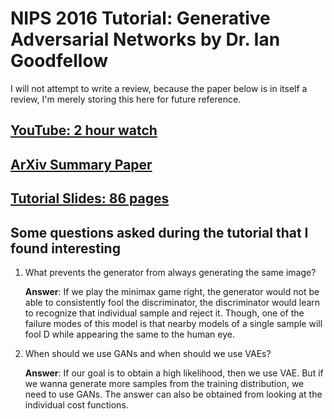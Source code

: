 # NIPS 2016 Tutorial: Generative Adversarial Networks by Dr. Ian Goodfellow

I will not attempt to write a review, because the paper below is in itself a review, I'm merely storing this here for future reference.

## [YouTube: 2 hour watch](https://www.youtube.com/watch?v=HGYYEUSm-0Q)

## [ArXiv Summary Paper](https://arxiv.org/abs/1701.00160)

## [Tutorial Slides: 86 pages](http://www.iangoodfellow.com/slides/2016-12-04-NIPS.pdf)

## Some questions asked during the tutorial that I found interesting

1. What prevents the generator from always generating the same image?

    **Answer**: If we play the minimax game right, the generator would not be able to consistently fool the discriminator, the discriminator would learn to recognize that individual sample and reject it. Though, one of the failure modes of this model is that nearby models of a single sample will fool D while appearing the same to the human eye.

2. When should we use GANs and when should we use VAEs?

    **Answer**: If our goal is to obtain a high likelihood, then we use VAE. But if we wanna generate more samples from the training distribution, we need to use GANs. The answer can also be obtained from looking at the individual cost functions.
